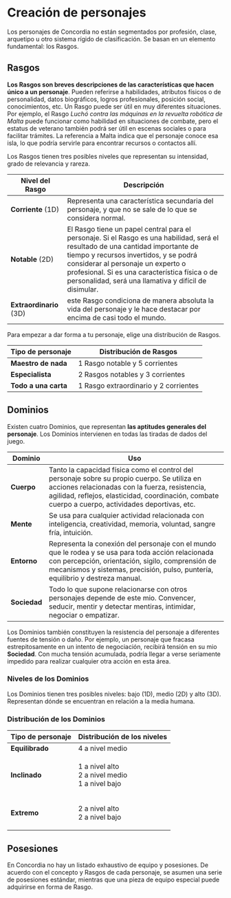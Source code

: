 # Creación de personajes

Los personajes de Concordia no están segmentados por profesión, clase, arquetipo u otro sistema rígido de clasificación. Se basan en un elemento fundamental: los Rasgos.

## Rasgos

**Los Rasgos son breves descripciones de las características que hacen único a un personaje**. Pueden referirse a habilidades, atributos físicos o de personalidad, datos biográficos, logros profesionales, posición social, conocimientos, etc. Un Rasgo puede ser útil en muy diferentes situaciones. Por ejemplo, el Rasgo _Luchó contra las máquinas en la revuelta robótica de Malta_ puede funcionar como habilidad en situaciones de combate, pero el estatus de veterano también podrá ser útil en escenas sociales o para facilitar trámites. La referencia a Malta indica que el personaje conoce esa isla, lo que podría servirle para encontrar recursos o contactos allí.

Los Rasgos tienen tres posibles niveles que representan su intensidad, grado de relevancia y rareza.

| Nivel del Rasgo         | Descripción                                                                                                                                                                                                                                                                                                               |
| ----------------------- | ------------------------------------------------------------------------------------------------------------------------------------------------------------------------------------------------------------------------------------------------------------------------------------------------------------------------- |
| **Corriente** (1D)      | Representa una característica secundaria del personaje, y que no se sale de lo que se considera normal.                                                                                                                                                                                                                   |
| **Notable** (2D)        | El Rasgo tiene un papel central para el personaje. Si el Rasgo es una habilidad, será el resultado de una cantidad importante de tiempo y recursos invertidos, y se podrá considerar al personaje un experto o profesional. Si es una característica física o de personalidad, será una llamativa y difícil de disimular. |
| **Extraordinario** (3D) | este Rasgo condiciona de manera absoluta la vida del personaje y le hace destacar por encima de casi todo el mundo.                                                                                                                                                                                                       |

Para empezar a dar forma a tu personaje, elige una distribución de Rasgos.

| Tipo de personaje    | Distribución de Rasgos                |
| -------------------- | ------------------------------------- |
| **Maestro de nada**  | 1 Rasgo notable y 5 corrientes        |
| **Especialista**     | 2 Rasgos notables y 3 corrientes      |
| **Todo a una carta** | 1 Rasgo extraordinario y 2 corrientes |

## Dominios

Existen cuatro Dominios, que representan **las aptitudes generales del personaje**. Los Dominios intervienen en todas las tiradas de dados del juego.

| Dominio      | Uso                                                                                                                                                                                                                                                  |
| ------------ | ---------------------------------------------------------------------------------------------------------------------------------------------------------------------------------------------------------------------------------------------------- |
| **Cuerpo**   | Tanto la capacidad física como el control del personaje sobre su propio cuerpo. Se utiliza en acciones relacionadas con la fuerza, resistencia, agilidad, reflejos, elasticidad, coordinación, combate cuerpo a cuerpo, actividades deportivas, etc. |
| **Mente**    | Se usa para cualquier actividad relacionada con inteligencia, creatividad, memoria, voluntad, sangre fría, intuición.                                                                                                                                |
| **Entorno**  | Representa la conexión del personaje con el mundo que le rodea y se usa para toda acción relacionada con percepción, orientación, sigilo, comprensión de mecanismos y sistemas, precisión, pulso, puntería, equilibrio y destreza manual.            |
| **Sociedad** | Todo lo que supone relacionarse con otros personajes depende de este mio. Convencer, seducir, mentir y detectar mentiras, intimidar, negociar o empatizar.                                                                                           |

Los Dominios también constituyen la resistencia del personaje a diferentes fuentes de tensión o daño. Por ejemplo, un personaje que fracasa estrepitosamente en un intento de negociación, recibirá tensión en su mio **Sociedad**. Con mucha tensión acumulada, podría llegar a verse seriamente impedido para realizar cualquier otra acción en esta área.

### **Niveles de los Dominios**

Los Dominios tienen tres posibles niveles: bajo (1D), medio (2D) y alto (3D). Representan dónde se encuentran en relación a la media humana.

### **Distribución de los Dominios**

| Tipo de personaje | Distribución de los niveles                                |
| ----------------- | ---------------------------------------------------------- |
| **Equilibrado**   | 4 a nivel medio                                            |
| **Inclinado**     | <p>1 a nivel alto<br>2 a nivel medio<br>1 a nivel bajo</p> |
| **Extremo**       | <p>2 a nivel alto<br>2 a nivel bajo</p>                    |

## Posesiones

En Concordia no hay un listado exhaustivo de equipo y posesiones. De acuerdo con el concepto y Rasgos de cada personaje, se asumen una serie de posesiones estándar, mientras que una pieza de equipo especial puede adquirirse en forma de Rasgo.
